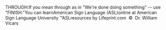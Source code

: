 THROUGH:If you mean through as in "We're done doing something" -- use "FINISH."You can learnAmerican Sign Language (ASL)online at American Sign Language University ™ASLresources by Lifeprint.com  ©  Dr. William Vicars